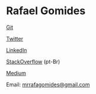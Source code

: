 # Rafael Gomides

[Git](https://github.com/RafaelGomides)

[Twitter](https://twitter.com/Rafallien)

[LinkedIn](https://www.linkedin.com/in/rafagomides/)

[StackOverflow](https://pt.stackoverflow.com/users/87909/rafael-gomides) (pt-Br)

[Medium](https://medium.com/@mrrafagomides)

Email: mrrafagomides@gmail.com
